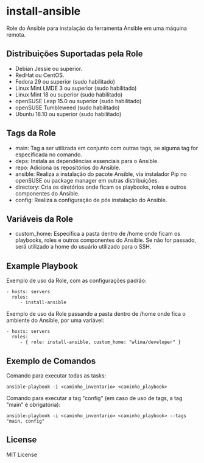 install-ansible
=========

Role do Ansible para instalação da ferramenta Ansible em uma máquina remota.

Distribuições Suportadas pela Role
------------

- Debian Jessie ou superior.
- RedHat ou CentOS.
- Fedora 29 ou superior          (sudo habilitado)
- Linux Mint LMDE 3 ou superior  (sudo habilitado)
- Linux Mint 18 ou superior      (sudo habilitado)
- openSUSE Leap 15.0 ou superior (sudo habilitado)
- openSUSE Tumbleweed            (sudo habilitado)
- Ubuntu 18.10 ou superior       (sudo habilitado)


Tags da Role 
--------------

- main: Tag a ser utilizada em conjunto com outras tags, se alguma tag for especificada no comando.
- deps: Instala as dependências essenciais para o Ansible.
- repo: Adiciona os repositórios do Ansible.
- ansible: Realiza a instalação do pacote Ansible, via instalador Pip no openSUSE ou package manager em outras distribuições.
- directory: Cria os diretórios onde ficam os playbooks, roles e outros componentes do Ansible.
- config: Realiza a configuração de pós instalação do Ansible.


Variáveis da Role 
--------------

- custom_home: Especifica a pasta dentro de /home onde ficam  os playbooks, roles e outros componentes do Ansible. Se não for passado, será utilizado a home do usuário utilizado para o SSH.


Example Playbook
----------------

Exemplo de uso da Role, com as configurações padrão:

    - hosts: servers
      roles:
         - install-ansible

Exemplo de uso da Role passando a pasta dentro de /home onde fica o ambiente do Ansible, por uma variável:

    - hosts: servers
      roles:
         - { role: install-ansible, custom_home: "wlima/developer" }

Exemplo de Comandos
----------------

Comando para executar todas as tasks:

    ansible-playbook -i <caminho_inventario> <caminho_playbook>

Comando para executar a tag "config" (em caso de uso de tags, a tag "main" é obrigatória):

    ansible-playbook -i <caminho_inventario> <caminho_playbook> --tags "main, config"


License
-------

MIT License